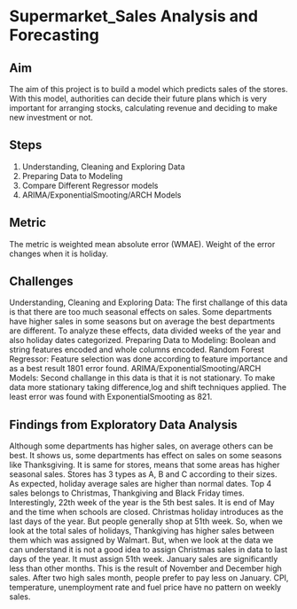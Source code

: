 # Supermarket_Sales Analysis and Forecasting
## Aim
The aim of this project is to build a model which predicts sales of the stores. With this model, authorities can decide their future plans which is very important for arranging stocks, calculating revenue and deciding to make new investment or not.

## Steps
1. Understanding, Cleaning and Exploring Data
2. Preparing Data to Modeling
3. Compare Different Regressor models
4. ARIMA/ExponentialSmooting/ARCH Models

## Metric
The metric is weighted mean absolute error (WMAE). Weight of the error changes when it is holiday.

## Challenges
Understanding, Cleaning and Exploring Data: The first challange of this data is that there are too much seasonal effects on sales. Some departments have higher sales in some seasons but on average the best departments are different. To analyze these effects, data divided weeks of the year and also holiday dates categorized.
Preparing Data to Modeling: Boolean and string features encoded and whole columns encoded.
Random Forest Regressor: Feature selection was done according to feature importance and as a best result 1801 error found.
ARIMA/ExponentialSmooting/ARCH Models: Second challange in this data is that it is not stationary. To make data more stationary taking difference,log and shift techniques applied. The least error was found with ExponentialSmooting as 821.

## Findings from Exploratory Data Analysis
Although some departments has higher sales, on average others can be best. It shows us, some departments has effect on sales on some seasons like Thanksgiving.
It is same for stores, means that some areas has higher seasonal sales.
Stores has 3 types as A, B and C according to their sizes.
As expected, holiday average sales are higher than normal dates.
Top 4 sales belongs to Christmas, Thankgiving and Black Friday times. Interestingly, 22th week of the year is the 5th best sales. It is end of May and the time when schools are closed.
Christmas holiday introduces as the last days of the year. But people generally shop at 51th week. So, when we look at the total sales of holidays, Thankgiving has higher sales between them which was assigned by Walmart. But, when we look at the data we can understand it is not a good idea to assign Christmas sales in data to last days of the year. It must assign 51th week.
January sales are significantly less than other months. This is the result of November and December high sales. After two high sales month, people prefer to pay less on January.
CPI, temperature, unemployment rate and fuel price have no pattern on weekly sales.


